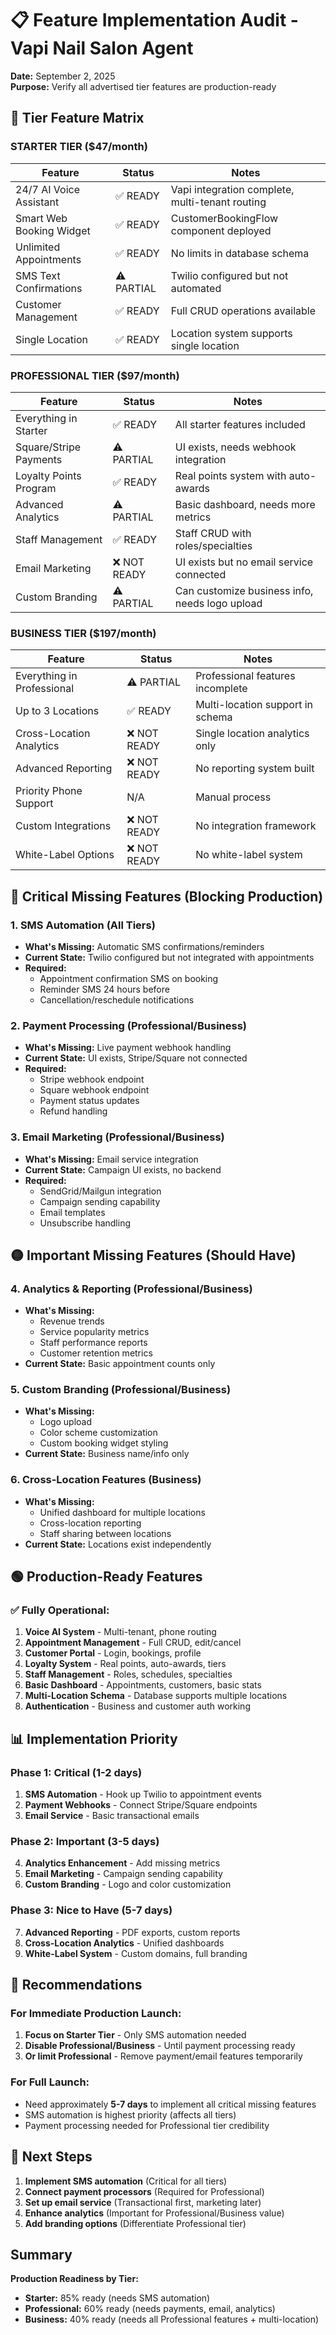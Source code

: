 # 📋 Feature Implementation Audit - Vapi Nail Salon Agent
**Date:** September 2, 2025  
**Purpose:** Verify all advertised tier features are production-ready

## 🎯 Tier Feature Matrix

### STARTER TIER ($47/month)
| Feature | Status | Notes |
|---------|--------|-------|
| 24/7 AI Voice Assistant | ✅ READY | Vapi integration complete, multi-tenant routing |
| Smart Web Booking Widget | ✅ READY | CustomerBookingFlow component deployed |
| Unlimited Appointments | ✅ READY | No limits in database schema |
| SMS Text Confirmations | ⚠️ PARTIAL | Twilio configured but not automated |
| Customer Management | ✅ READY | Full CRUD operations available |
| Single Location | ✅ READY | Location system supports single location |

### PROFESSIONAL TIER ($97/month)
| Feature | Status | Notes |
|---------|--------|-------|
| Everything in Starter | ✅ READY | All starter features included |
| Square/Stripe Payments | ⚠️ PARTIAL | UI exists, needs webhook integration |
| Loyalty Points Program | ✅ READY | Real points system with auto-awards |
| Advanced Analytics | ⚠️ PARTIAL | Basic dashboard, needs more metrics |
| Staff Management | ✅ READY | Staff CRUD with roles/specialties |
| Email Marketing | ❌ NOT READY | UI exists but no email service connected |
| Custom Branding | ⚠️ PARTIAL | Can customize business info, needs logo upload |

### BUSINESS TIER ($197/month)
| Feature | Status | Notes |
|---------|--------|-------|
| Everything in Professional | ⚠️ PARTIAL | Professional features incomplete |
| Up to 3 Locations | ✅ READY | Multi-location support in schema |
| Cross-Location Analytics | ❌ NOT READY | Single location analytics only |
| Advanced Reporting | ❌ NOT READY | No reporting system built |
| Priority Phone Support | N/A | Manual process |
| Custom Integrations | ❌ NOT READY | No integration framework |
| White-Label Options | ❌ NOT READY | No white-label system |

## 🔴 Critical Missing Features (Blocking Production)

### 1. **SMS Automation** (All Tiers)
- **What's Missing:** Automatic SMS confirmations/reminders
- **Current State:** Twilio configured but not integrated with appointments
- **Required:** 
  - Appointment confirmation SMS on booking
  - Reminder SMS 24 hours before
  - Cancellation/reschedule notifications

### 2. **Payment Processing** (Professional/Business)
- **What's Missing:** Live payment webhook handling
- **Current State:** UI exists, Stripe/Square not connected
- **Required:**
  - Stripe webhook endpoint
  - Square webhook endpoint
  - Payment status updates
  - Refund handling

### 3. **Email Marketing** (Professional/Business)
- **What's Missing:** Email service integration
- **Current State:** Campaign UI exists, no backend
- **Required:**
  - SendGrid/Mailgun integration
  - Campaign sending capability
  - Email templates
  - Unsubscribe handling

## 🟡 Important Missing Features (Should Have)

### 4. **Analytics & Reporting** (Professional/Business)
- **What's Missing:** 
  - Revenue trends
  - Service popularity metrics
  - Staff performance reports
  - Customer retention metrics
- **Current State:** Basic appointment counts only

### 5. **Custom Branding** (Professional/Business)
- **What's Missing:**
  - Logo upload
  - Color scheme customization
  - Custom booking widget styling
- **Current State:** Business name/info only

### 6. **Cross-Location Features** (Business)
- **What's Missing:**
  - Unified dashboard for multiple locations
  - Cross-location reporting
  - Staff sharing between locations
- **Current State:** Locations exist independently

## 🟢 Production-Ready Features

### ✅ Fully Operational:
1. **Voice AI System** - Multi-tenant, phone routing
2. **Appointment Management** - Full CRUD, edit/cancel
3. **Customer Portal** - Login, bookings, profile
4. **Loyalty System** - Real points, auto-awards, tiers
5. **Staff Management** - Roles, schedules, specialties
6. **Basic Dashboard** - Appointments, customers, basic stats
7. **Multi-Location Schema** - Database supports multiple locations
8. **Authentication** - Business and customer auth working

## 📊 Implementation Priority

### Phase 1: Critical (1-2 days)
1. **SMS Automation** - Hook up Twilio to appointment events
2. **Payment Webhooks** - Connect Stripe/Square endpoints
3. **Email Service** - Basic transactional emails

### Phase 2: Important (3-5 days)
4. **Analytics Enhancement** - Add missing metrics
5. **Email Marketing** - Campaign sending capability
6. **Custom Branding** - Logo and color customization

### Phase 3: Nice to Have (5-7 days)
7. **Advanced Reporting** - PDF exports, custom reports
8. **Cross-Location Analytics** - Unified dashboards
9. **White-Label System** - Custom domains, full branding

## 🎯 Recommendations

### For Immediate Production Launch:
1. **Focus on Starter Tier** - Only SMS automation needed
2. **Disable Professional/Business** - Until payment processing ready
3. **Or limit Professional** - Remove payment/email features temporarily

### For Full Launch:
- Need approximately **5-7 days** to implement all critical missing features
- SMS automation is highest priority (affects all tiers)
- Payment processing needed for Professional tier credibility

## 📝 Next Steps

1. **Implement SMS automation** (Critical for all tiers)
2. **Connect payment processors** (Required for Professional)
3. **Set up email service** (Transactional first, marketing later)
4. **Enhance analytics** (Important for Professional/Business value)
5. **Add branding options** (Differentiate Professional tier)

## Summary

**Production Readiness by Tier:**
- **Starter:** 85% ready (needs SMS automation)
- **Professional:** 60% ready (needs payments, email, analytics)
- **Business:** 40% ready (needs all Professional features + multi-location)